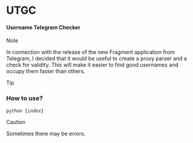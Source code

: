 <h1> UTGC </h1>
<h4> Username Telegram Checker </h4>

> [!NOTE]
> In connection with the release of the new Fragment application from Telegram, I decided that it would be useful to create a proxy parser and a check for validity. This will make it easier to find good usernames and occupy them faster than others.

> [!TIP]
> ### How to use? <br>
> <code>python {index}</code>

> [!CAUTION]
> Sometimes there may be errors.
